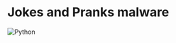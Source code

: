 # Jokes and Pranks malware
![Python](https://img.shields.io/badge/python-3670A0?style=for-the-badge&logo=python&logoColor=ffdd54)


